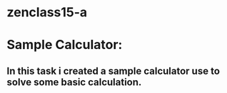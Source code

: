# zenclass15-a

# Sample Calculator:

## In this task i created a sample calculator use to solve some basic calculation.
